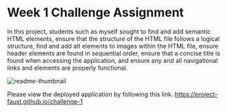 # Week 1 Challenge Assignment
In this project, students such as myself sought to find and add semantic HTML elements, ensure that the structure of the HTML file follows a logical structure, find and add alt elements to images within the HTML file, ensure header elements are found in sequential order, ensure that a concise title is found when accessing the application, and ensure any and all navigational links and elements are properly functional.

![readme-thumbnail](https://user-images.githubusercontent.com/30759236/215622039-961fcbef-9c67-4ce8-9f1f-cdfd50740d75.png)

Please view the deployed application by following this link.
https://project-faust.github.io/challenge-1

